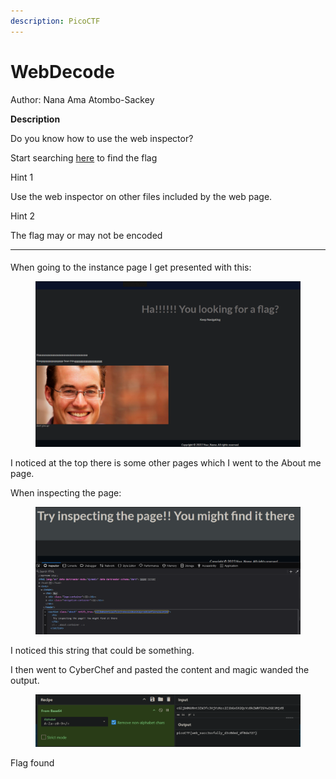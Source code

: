 ```yaml
---
description: PicoCTF
---
```


# WebDecode

Author: Nana Ama Atombo-Sackey

**Description**

Do you know how to use the web inspector?&#x20;

Start searching [here](http://titan.picoctf.net:56100/) to find the flag



Hint 1

Use the web inspector on other files included by the web page.



Hint 2

The flag may or may not be encoded

***

####

When going to the instance page I get presented with this:

<figure><img src="../../../.gitbook/assets/image (1) (1) (1).png" alt=""><figcaption></figcaption></figure>

I noticed at the top there is some other pages which I went to the About me page.

When inspecting the page:

<figure><img src="../../../.gitbook/assets/image (2) (1) (1).png" alt=""><figcaption></figcaption></figure>

I noticed this string that could be something.

I then went to CyberChef and pasted the content and magic wanded the output.

<figure><img src="../../../.gitbook/assets/image (3) (1) (1).png" alt=""><figcaption></figcaption></figure>

Flag found
